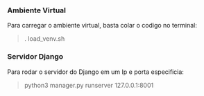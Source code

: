 ### Ambiente Virtual
Para carregar o ambiente virtual, basta colar o codigo no terminal:
> . load_venv.sh


### Servidor Django
Para rodar o servidor do Django em um Ip e porta especificia:
> python3 manager.py runserver 127.0.0.1:8001
